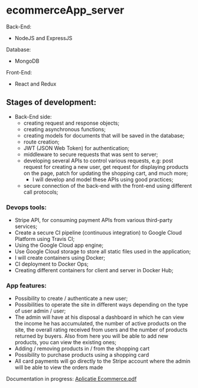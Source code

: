 # ecommerceApp_server

Back-End:
  - NodeJS and ExpressJS

Database:
  - MongoDB

Front-End:
  - React and Redux

## Stages of development:

  - Back-End side:
      - creating request and response objects;
      - creating asynchronous functions;
      - creating models for documents that will be saved in the database;
      - route creation;
      - JWT (JSON Web Token) for authentication;
      - middleware to secure requests that was sent to server;
      - developing several APIs to control various requests, e.g: post request for creating a new user, get request for displaying products on the page, patch for             updating the shopping cart, and much more;
          - I will develop and model these APIs using good practices;
      - secure connection of the back-end with the front-end using different call protocols;

### Devops tools:
  - Stripe API, for consuming payment APIs from various third-party services;
  - Create a secure CI pipeline (continuous integration) to Google Cloud Platform using Travis CI;
  - Using the Google Cloud app engine;
  - Use Google Cloud storage to store all static files used in the application;
  - I will create containers using Docker;
  - CI deployment to Docker Ops;
  - Creating different containers for client and server in Docker Hub;

### App features:
  - Possibility to create / authenticate a new user;
  - Possibilities to operate the site in different ways depending on the type of user admin / user;
  - The admin will have at his disposal a dashboard in which he can view the income he has accumulated, 
    the number of active products on the site, the overall rating received from users and the number of 
    products returned by buyers. Also from here you will be able to add new products, you can view the 
    existing ones;
  - Adding / removing products in / from the shopping cart
  - Possibility to purchase products using a shopping card
  - All card payments will go directly to the Stripe account where the admin will be able to view the orders made

Documentation in progress:
[Aplicatie Ecommerce.pdf](https://github.com/robert1564/ecommerceApp_server/files/8925989/Aplicatie.Ecommerce.pdf)
